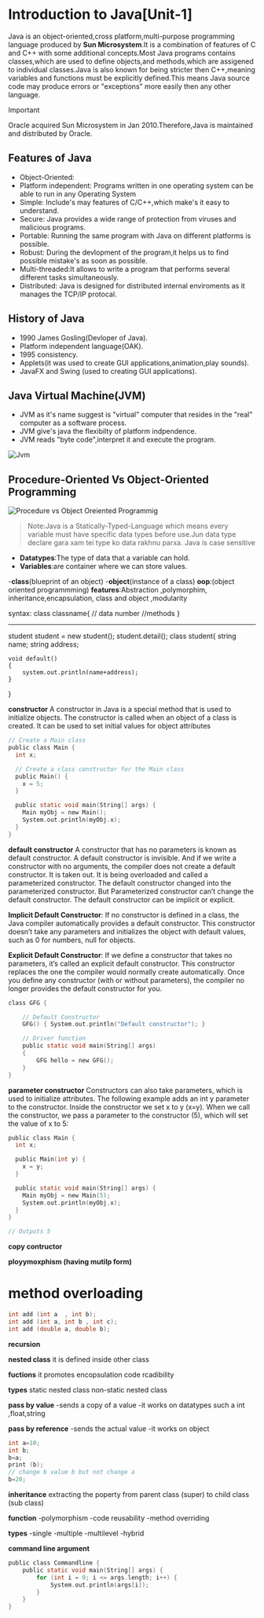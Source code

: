 # Introduction to Java[Unit-1]
Java is an object-oriented,cross platform,multi-purpose programming language produced by **Sun Microsystem**.It is a combination of features of C and C++ with some additional concepts.Most Java programs contains classes,which are used to define objects,and methods,which are assigened to individual classes.Java is also known for being stricter then C++,meaning variables and functions must be explicitly defined.This means Java source code may produce errors or "exceptions" more easily then any other language.
> [!important]
Oracle acquired Sun Microsystem in Jan 2010.Therefore,Java is maintained and distributed by Oracle.

## Features of Java
- Object-Oriented:
- Platform independent: Programs written in one operating system can be able to run in any Operating System
- Simple: Include's may features of C/C++,which make's it easy to understand.
- Secure: Java provides a wide range of protection from viruses and malicious programs.
- Portable: Running the same program with Java on different platforms is possible.
- Robust: During the devlopment of the program,it helps us to find possible mistake's as soon as possible.
- Multi-threaded:It allows to write a program that performs several different tasks simultaneously.
- Distributed: Java is designed for distributed internal enviroments as it manages the TCP/IP protocal.

## History of Java
- 1990 James Gosling(Devloper of Java).
- Platform independent language(OAK).
- 1995 consistency.
- Applets(it was used to create GUI applications,animation,play sounds).
- JavaFX and Swing (used to creating GUI applications).

## Java Virtual Machine(JVM)
- JVM as it's name suggest is "virtual" computer that resides in the "real" computer as a software process.
- JVM  give's java the flexibilty of platform indpendence.
- JVM reads "byte code",interpret it and execute the program.

![Jvm](/Photos/Jvm.png)

## Procedure-Oriented Vs Object-Oriented Programming
![Procedure vs Object Oreiented Programmig](/Photos/ProcedureVsObject.PNG)

> Note:Java is a Statically-Typed-Language which means every variable must have specific data types before use.Jun data type
declare gara xam tei type ko data rakhnu parxa.
Java is case sensitive

- **Datatypes**:The type of data that a variable can  hold.
- **Variables**:are container where we can store values.


-**class**(blueprint of an object)
-**object**(instance of a class)
**oop**:(object  oriented programmming)
**features**:Abstraction ,polymorphim, inheritance,encapsulation, class and object ,modularity

syntax:
class classname{
    // data number
    //methods
}

-----------------------------------------------

student student = new student();
student.detail();
class student{
    string name;
    string address;
    
    void default()
    {
        system.out.println(name+address);
    }
}



**constructor**
A constructor in Java is a special method that is used to initialize objects. The constructor is called when an object of a class is created. It can be used to set initial values for object attributes

```c
// Create a Main class
public class Main {
  int x;

  // Create a class constructor for the Main class
  public Main() {
    x = 5;
  }

  public static void main(String[] args) {
    Main myObj = new Main();
    System.out.println(myObj.x);
  }
}
```


**default constructor**
A constructor that has no parameters is known as default constructor. A default constructor is invisible. And if we write a constructor with no arguments, the compiler does not create a default constructor. It is taken out. It is being overloaded and called a parameterized constructor. The default constructor changed into the parameterized constructor. But Parameterized constructor can’t change the default constructor. The default constructor can be implicit or explicit.

**Implicit Default Constructor**: If no constructor is defined in a class, the Java compiler automatically provides a default constructor. This constructor doesn’t take any parameters and initializes the object with default values, such as 0 for numbers, null for objects.

**Explicit Default Constructor**: If we define a constructor that takes no parameters, it’s called an explicit default constructor. This constructor replaces the one the compiler would normally create automatically. Once you define any constructor (with or without parameters), the compiler no longer provides the default constructor for you.

```c
class GFG {

    // Default Constructor
    GFG() { System.out.println("Default constructor"); }

    // Driver function
    public static void main(String[] args)
    {
        GFG hello = new GFG();
    }
}
```

**parameter constructor**
Constructors can also take parameters, which is used to initialize attributes.
The following example adds an int y parameter to the constructor. Inside the constructor we set x to y (x=y). When we call the constructor, we pass a parameter to the constructor (5), which will set the value of x to 5:

```c
public class Main {
  int x;

  public Main(int y) {
    x = y;
  }

  public static void main(String[] args) {
    Main myObj = new Main(5);
    System.out.println(myObj.x);
  }
}

// Outputs 5
```
**copy contructor**


**ployymoxphism (having mutilp form)**

# method overloading 
```c
int add (int a  , int b);
int add (int a, int b , int c);
int add (double a, double b);
```

**recursion**


**nested class**
it is defined inside other class

**fuctions**
it promotes encopsulation
code rcadibility


**types**
static nested class
non-static nested class 

**pass by value**
-sends a copy of a value
-it works on datatypes such a int ,float,string

**pass by reference**
-sends the actual value
-it works on object


```c
int a=10;
int b;
b=a;
print (b);
// change b value b but not change a
b=20; 
```

**inheritance**
extracting the poperty
from parent class (super) to child class (sub class)


**function**
-polymorphism
-code reusability
-method overriding

**types**
-single
-multiple
-multilevel
-hybrid

**command line argument**

```c
public class Commandline {
    public static void main(String[] args) {
        for (int i = 0; i <= args.length; i++) {
            System.out.println(args[i]);
        }
    }
}
```